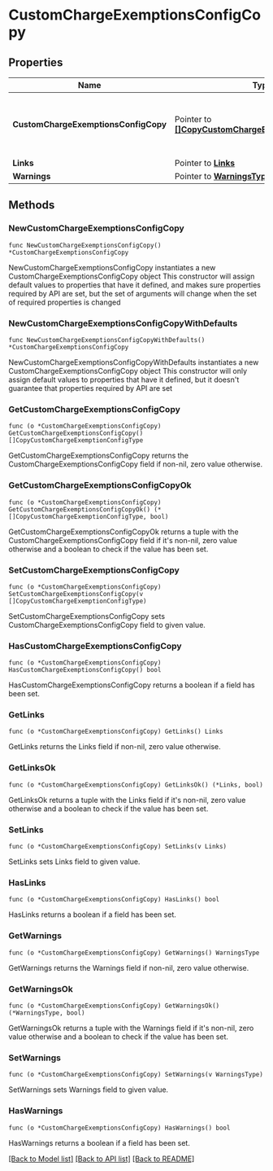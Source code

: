 # CustomChargeExemptionsConfigCopy

## Properties

Name | Type | Description | Notes
------------ | ------------- | ------------- | -------------
**CustomChargeExemptionsConfigCopy** | Pointer to [**[]CopyCustomChargeExemptionConfigType**](CopyCustomChargeExemptionConfigType.md) | List of the Custom Charge Exemptions to be copied. | [optional] 
**Links** | Pointer to [**Links**](Links.md) |  | [optional] 
**Warnings** | Pointer to [**WarningsType**](WarningsType.md) |  | [optional] 

## Methods

### NewCustomChargeExemptionsConfigCopy

`func NewCustomChargeExemptionsConfigCopy() *CustomChargeExemptionsConfigCopy`

NewCustomChargeExemptionsConfigCopy instantiates a new CustomChargeExemptionsConfigCopy object
This constructor will assign default values to properties that have it defined,
and makes sure properties required by API are set, but the set of arguments
will change when the set of required properties is changed

### NewCustomChargeExemptionsConfigCopyWithDefaults

`func NewCustomChargeExemptionsConfigCopyWithDefaults() *CustomChargeExemptionsConfigCopy`

NewCustomChargeExemptionsConfigCopyWithDefaults instantiates a new CustomChargeExemptionsConfigCopy object
This constructor will only assign default values to properties that have it defined,
but it doesn't guarantee that properties required by API are set

### GetCustomChargeExemptionsConfigCopy

`func (o *CustomChargeExemptionsConfigCopy) GetCustomChargeExemptionsConfigCopy() []CopyCustomChargeExemptionConfigType`

GetCustomChargeExemptionsConfigCopy returns the CustomChargeExemptionsConfigCopy field if non-nil, zero value otherwise.

### GetCustomChargeExemptionsConfigCopyOk

`func (o *CustomChargeExemptionsConfigCopy) GetCustomChargeExemptionsConfigCopyOk() (*[]CopyCustomChargeExemptionConfigType, bool)`

GetCustomChargeExemptionsConfigCopyOk returns a tuple with the CustomChargeExemptionsConfigCopy field if it's non-nil, zero value otherwise
and a boolean to check if the value has been set.

### SetCustomChargeExemptionsConfigCopy

`func (o *CustomChargeExemptionsConfigCopy) SetCustomChargeExemptionsConfigCopy(v []CopyCustomChargeExemptionConfigType)`

SetCustomChargeExemptionsConfigCopy sets CustomChargeExemptionsConfigCopy field to given value.

### HasCustomChargeExemptionsConfigCopy

`func (o *CustomChargeExemptionsConfigCopy) HasCustomChargeExemptionsConfigCopy() bool`

HasCustomChargeExemptionsConfigCopy returns a boolean if a field has been set.

### GetLinks

`func (o *CustomChargeExemptionsConfigCopy) GetLinks() Links`

GetLinks returns the Links field if non-nil, zero value otherwise.

### GetLinksOk

`func (o *CustomChargeExemptionsConfigCopy) GetLinksOk() (*Links, bool)`

GetLinksOk returns a tuple with the Links field if it's non-nil, zero value otherwise
and a boolean to check if the value has been set.

### SetLinks

`func (o *CustomChargeExemptionsConfigCopy) SetLinks(v Links)`

SetLinks sets Links field to given value.

### HasLinks

`func (o *CustomChargeExemptionsConfigCopy) HasLinks() bool`

HasLinks returns a boolean if a field has been set.

### GetWarnings

`func (o *CustomChargeExemptionsConfigCopy) GetWarnings() WarningsType`

GetWarnings returns the Warnings field if non-nil, zero value otherwise.

### GetWarningsOk

`func (o *CustomChargeExemptionsConfigCopy) GetWarningsOk() (*WarningsType, bool)`

GetWarningsOk returns a tuple with the Warnings field if it's non-nil, zero value otherwise
and a boolean to check if the value has been set.

### SetWarnings

`func (o *CustomChargeExemptionsConfigCopy) SetWarnings(v WarningsType)`

SetWarnings sets Warnings field to given value.

### HasWarnings

`func (o *CustomChargeExemptionsConfigCopy) HasWarnings() bool`

HasWarnings returns a boolean if a field has been set.


[[Back to Model list]](../README.md#documentation-for-models) [[Back to API list]](../README.md#documentation-for-api-endpoints) [[Back to README]](../README.md)


